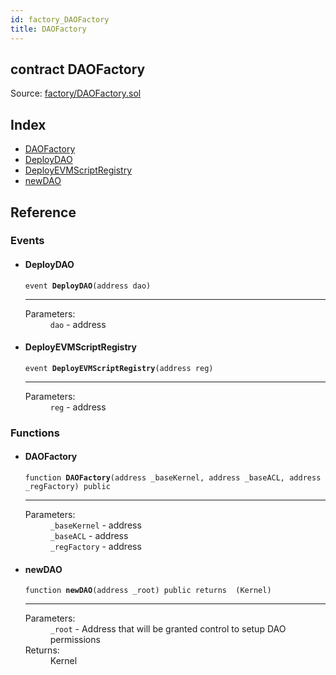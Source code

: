 ```yaml
---
id: factory_DAOFactory
title: DAOFactory
---
```


<div class="contract-doc"><div class="contract"><h2 class="contract-header"><span class="contract-kind">contract</span> DAOFactory</h2><div class="source">Source: <a href="https://github.com/aragon/aragonOS//blob/v3.1.4/contracts/factory/DAOFactory.sol" target="_blank">factory/DAOFactory.sol</a></div></div><div class="index"><h2>Index</h2><ul><li><a href="factory_DAOFactory.html#DAOFactory">DAOFactory</a></li><li><a href="factory_DAOFactory.html#DeployDAO">DeployDAO</a></li><li><a href="factory_DAOFactory.html#DeployEVMScriptRegistry">DeployEVMScriptRegistry</a></li><li><a href="factory_DAOFactory.html#newDAO">newDAO</a></li></ul></div><div class="reference"><h2>Reference</h2><div class="events"><h3>Events</h3><ul><li><div class="item event"><span id="DeployDAO" class="anchor-marker"></span><h4 class="name">DeployDAO</h4><div class="body"><code class="signature">event <strong>DeployDAO</strong><span>(address dao) </span></code><hr/><dl><dt><span class="label-parameters">Parameters:</span></dt><dd><div><code>dao</code> - address</div></dd></dl></div></div></li><li><div class="item event"><span id="DeployEVMScriptRegistry" class="anchor-marker"></span><h4 class="name">DeployEVMScriptRegistry</h4><div class="body"><code class="signature">event <strong>DeployEVMScriptRegistry</strong><span>(address reg) </span></code><hr/><dl><dt><span class="label-parameters">Parameters:</span></dt><dd><div><code>reg</code> - address</div></dd></dl></div></div></li></ul></div><div class="functions"><h3>Functions</h3><ul><li><div class="item function"><span id="DAOFactory" class="anchor-marker"></span><h4 class="name">DAOFactory</h4><div class="body"><code class="signature">function <strong>DAOFactory</strong><span>(address _baseKernel, address _baseACL, address _regFactory) </span><span>public </span></code><hr/><dl><dt><span class="label-parameters">Parameters:</span></dt><dd><div><code>_baseKernel</code> - address</div><div><code>_baseACL</code> - address</div><div><code>_regFactory</code> - address</div></dd></dl></div></div></li><li><div class="item function"><span id="newDAO" class="anchor-marker"></span><h4 class="name">newDAO</h4><div class="body"><code class="signature">function <strong>newDAO</strong><span>(address _root) </span><span>public </span><span>returns  (Kernel) </span></code><hr/><dl><dt><span class="label-parameters">Parameters:</span></dt><dd><div><code>_root</code> - Address that will be granted control to setup DAO permissions</div></dd><dt><span class="label-return">Returns:</span></dt><dd>Kernel</dd></dl></div></div></li></ul></div></div></div>
